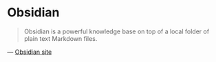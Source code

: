 # Obsidian

>Obsidian is a powerful knowledge base on top of
a local folder of plain text Markdown files. 

— [Obsidian site](https://obsidian.md/)
